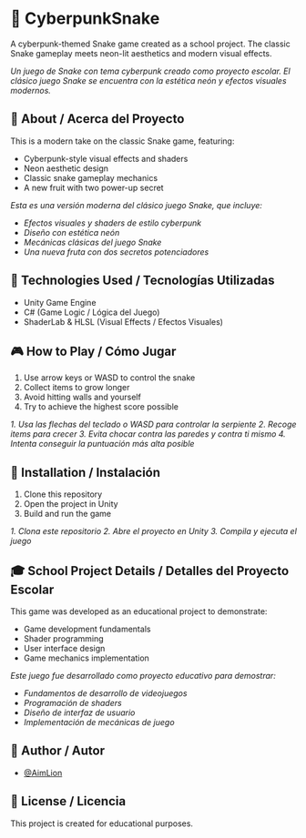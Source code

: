 # 🐍 CyberpunkSnake

A cyberpunk-themed Snake game created as a school project. The classic Snake gameplay meets neon-lit aesthetics and modern visual effects.

*Un juego de Snake con tema cyberpunk creado como proyecto escolar. El clásico juego Snake se encuentra con la estética neón y efectos visuales modernos.*

## 📖 About / Acerca del Proyecto

This is a modern take on the classic Snake game, featuring:
- Cyberpunk-style visual effects and shaders
- Neon aesthetic design
- Classic snake gameplay mechanics
- A new fruit with two power-up secret

*Esta es una versión moderna del clásico juego Snake, que incluye:*
- *Efectos visuales y shaders de estilo cyberpunk*
- *Diseño con estética neón*
- *Mecánicas clásicas del juego Snake*
- *Una nueva fruta con dos secretos potenciadores*

## 🔧 Technologies Used / Tecnologías Utilizadas

- Unity Game Engine
- C# (Game Logic / Lógica del Juego)
- ShaderLab & HLSL (Visual Effects / Efectos Visuales)

## 🎮 How to Play / Cómo Jugar

1. Use arrow keys or WASD to control the snake
2. Collect items to grow longer
3. Avoid hitting walls and yourself
4. Try to achieve the highest score possible

*1. Usa las flechas del teclado o WASD para controlar la serpiente*
*2. Recoge items para crecer*
*3. Evita chocar contra las paredes y contra ti mismo*
*4. Intenta conseguir la puntuación más alta posible*

## 🚀 Installation / Instalación

1. Clone this repository
2. Open the project in Unity
3. Build and run the game

*1. Clona este repositorio*
*2. Abre el proyecto en Unity*
*3. Compila y ejecuta el juego*

## 🎓 School Project Details / Detalles del Proyecto Escolar

This game was developed as an educational project to demonstrate:
- Game development fundamentals
- Shader programming
- User interface design
- Game mechanics implementation

*Este juego fue desarrollado como proyecto educativo para demostrar:*
- *Fundamentos de desarrollo de videojuegos*
- *Programación de shaders*
- *Diseño de interfaz de usuario*
- *Implementación de mecánicas de juego*

## 👥 Author / Autor

- [@AimLion](https://github.com/AimLion)

## 📜 License / Licencia

This project is created for educational purposes.
